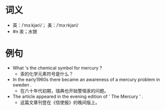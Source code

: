 # 词义
- 英：/ˈmɜːkjəri/； 美：/ˈmɜːrkjəri/
- #n 汞；水银
# 例句
- What 's the chemical symbol for mercury ?
	- 汞的化学元素符号是什么？
- In the early1960s there became an awareness of a mercury problem in sweden .
	- 在六十年代初期，瑞典也开始警惕汞的问题。
- The article appeared in the evening edition of ' The Mercury ' .
	- 这篇文章刊登在《信使报》的晚间版上。
